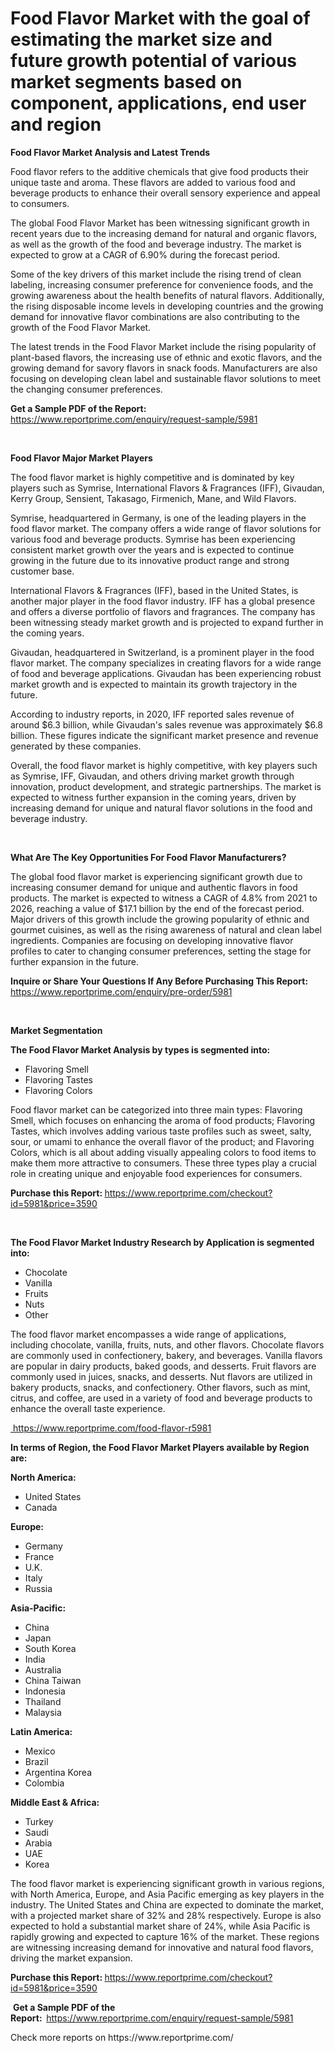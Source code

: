 <p><h1>Food Flavor Market with the goal of estimating the market size and future growth potential of various market segments based on component, applications, end user and region</h1></p><p><strong>Food Flavor Market Analysis and Latest Trends</strong></p>
<p><p>Food flavor refers to the additive chemicals that give food products their unique taste and aroma. These flavors are added to various food and beverage products to enhance their overall sensory experience and appeal to consumers.</p><p>The global Food Flavor Market has been witnessing significant growth in recent years due to the increasing demand for natural and organic flavors, as well as the growth of the food and beverage industry. The market is expected to grow at a CAGR of 6.90% during the forecast period. </p><p>Some of the key drivers of this market include the rising trend of clean labeling, increasing consumer preference for convenience foods, and the growing awareness about the health benefits of natural flavors. Additionally, the rising disposable income levels in developing countries and the growing demand for innovative flavor combinations are also contributing to the growth of the Food Flavor Market.</p><p>The latest trends in the Food Flavor Market include the rising popularity of plant-based flavors, the increasing use of ethnic and exotic flavors, and the growing demand for savory flavors in snack foods. Manufacturers are also focusing on developing clean label and sustainable flavor solutions to meet the changing consumer preferences.</p></p>
<p><strong>Get a Sample PDF of the Report:&nbsp;</strong> <a href="https://www.reportprime.com/enquiry/request-sample/5981">https://www.reportprime.com/enquiry/request-sample/5981</a></p>
<p>&nbsp;</p>
<p><strong>Food Flavor Major Market Players</strong></p>
<p><p>The food flavor market is highly competitive and is dominated by key players such as Symrise, International Flavors & Fragrances (IFF), Givaudan, Kerry Group, Sensient, Takasago, Firmenich, Mane, and Wild Flavors.</p><p>Symrise, headquartered in Germany, is one of the leading players in the food flavor market. The company offers a wide range of flavor solutions for various food and beverage products. Symrise has been experiencing consistent market growth over the years and is expected to continue growing in the future due to its innovative product range and strong customer base.</p><p>International Flavors & Fragrances (IFF), based in the United States, is another major player in the food flavor industry. IFF has a global presence and offers a diverse portfolio of flavors and fragrances. The company has been witnessing steady market growth and is projected to expand further in the coming years.</p><p>Givaudan, headquartered in Switzerland, is a prominent player in the food flavor market. The company specializes in creating flavors for a wide range of food and beverage applications. Givaudan has been experiencing robust market growth and is expected to maintain its growth trajectory in the future.</p><p>According to industry reports, in 2020, IFF reported sales revenue of around $6.3 billion, while Givaudan's sales revenue was approximately $6.8 billion. These figures indicate the significant market presence and revenue generated by these companies.</p><p>Overall, the food flavor market is highly competitive, with key players such as Symrise, IFF, Givaudan, and others driving market growth through innovation, product development, and strategic partnerships. The market is expected to witness further expansion in the coming years, driven by increasing demand for unique and natural flavor solutions in the food and beverage industry.</p></p>
<p>&nbsp;</p>
<p><strong>What Are The Key Opportunities For Food Flavor Manufacturers?</strong></p>
<p><p>The global food flavor market is experiencing significant growth due to increasing consumer demand for unique and authentic flavors in food products. The market is expected to witness a CAGR of 4.8% from 2021 to 2026, reaching a value of $17.1 billion by the end of the forecast period. Major drivers of this growth include the growing popularity of ethnic and gourmet cuisines, as well as the rising awareness of natural and clean label ingredients. Companies are focusing on developing innovative flavor profiles to cater to changing consumer preferences, setting the stage for further expansion in the future.</p></p>
<p><strong>Inquire or Share Your Questions If Any Before Purchasing This Report:</strong> <a href="https://www.reportprime.com/enquiry/pre-order/5981">https://www.reportprime.com/enquiry/pre-order/5981</a></p>
<p>&nbsp;</p>
<p><strong>Market Segmentation</strong></p>
<p><strong>The Food Flavor Market Analysis by types is segmented into:</strong></p>
<p><ul><li>Flavoring Smell</li><li>Flavoring Tastes</li><li>Flavoring Colors</li></ul></p>
<p><p>Food flavor market can be categorized into three main types: Flavoring Smell, which focuses on enhancing the aroma of food products; Flavoring Tastes, which involves adding various taste profiles such as sweet, salty, sour, or umami to enhance the overall flavor of the product; and Flavoring Colors, which is all about adding visually appealing colors to food items to make them more attractive to consumers. These three types play a crucial role in creating unique and enjoyable food experiences for consumers.</p></p>
<p><strong>Purchase this Report:&nbsp;</strong><a href="https://www.reportprime.com/checkout?id=5981&price=3590">https://www.reportprime.com/checkout?id=5981&price=3590</a></p>
<p>&nbsp;</p>
<p><strong>The Food Flavor Market Industry Research by Application is segmented into:</strong></p>
<p><ul><li>Chocolate</li><li>Vanilla</li><li>Fruits</li><li>Nuts</li><li>Other</li></ul></p>
<p><p>The food flavor market encompasses a wide range of applications, including chocolate, vanilla, fruits, nuts, and other flavors. Chocolate flavors are commonly used in confectionery, bakery, and beverages. Vanilla flavors are popular in dairy products, baked goods, and desserts. Fruit flavors are commonly used in juices, snacks, and desserts. Nut flavors are utilized in bakery products, snacks, and confectionery. Other flavors, such as mint, citrus, and coffee, are used in a variety of food and beverage products to enhance the overall taste experience.</p></p>
<p><a href="https://www.reportprime.com/food-flavor-r5981">&nbsp;https://www.reportprime.com/food-flavor-r5981</a></p>
<p><strong>In terms of Region, the Food Flavor Market Players available by Region are:</strong></p>
<p>
    <p> <strong> North America: </strong>
        <ul>
            <li>United States</li>
            <li>Canada</li>
        </ul>
        </p> 
    <p> <strong> Europe: </strong>
        <ul>
            <li>Germany</li>
            <li>France</li>
            <li>U.K.</li>
            <li>Italy</li>
            <li>Russia</li>
        </ul>
        </p> 
    <p> <strong> Asia-Pacific: </strong>
        <ul>
            <li>China</li>
            <li>Japan</li>
            <li>South Korea</li>
            <li>India</li>
            <li>Australia</li>
            <li>China Taiwan</li>
            <li>Indonesia</li>
            <li>Thailand</li>
            <li>Malaysia</li>
        </ul>
        </p> 
    <p> <strong> Latin America: </strong>
        <ul>
            <li>Mexico</li>
            <li>Brazil</li>
            <li>Argentina Korea</li>
            <li>Colombia</li>
        </ul>
        </p> 
    <p> <strong> Middle East & Africa: </strong>
        <ul>
            <li>Turkey</li>
            <li>Saudi</li>
            <li>Arabia</li>
            <li>UAE</li>
            <li>Korea</li>
        </ul>
    </p>
    </p>
<p><p>The food flavor market is experiencing significant growth in various regions, with North America, Europe, and Asia Pacific emerging as key players in the industry. The United States and China are expected to dominate the market, with a projected market share of 32% and 28% respectively. Europe is also expected to hold a substantial market share of 24%, while Asia Pacific is rapidly growing and expected to capture 16% of the market. These regions are witnessing increasing demand for innovative and natural food flavors, driving the market expansion.</p></p>
<p><strong>Purchase this Report: </strong><a href="https://www.reportprime.com/checkout?id=5981&price=3590">https://www.reportprime.com/checkout?id=5981&price=3590</a></p>
<p>&nbsp;<strong>Get a Sample PDF of the Report:&nbsp;&nbsp;</strong><a href="https://www.reportprime.com/enquiry/request-sample/5981">https://www.reportprime.com/enquiry/request-sample/5981</a></p>
<p><strong></strong></p>
<p>Check more reports on https://www.reportprime.com/</p>